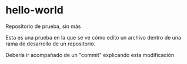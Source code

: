 # hello-world
Repositorio de prueba, sin más

Esta es una prueba en la que se ve cómo edito un archivo dentro de una rama de desarrollo de un repositorio.

Debería ir acompañado de un "commit" explicando esta modificación
